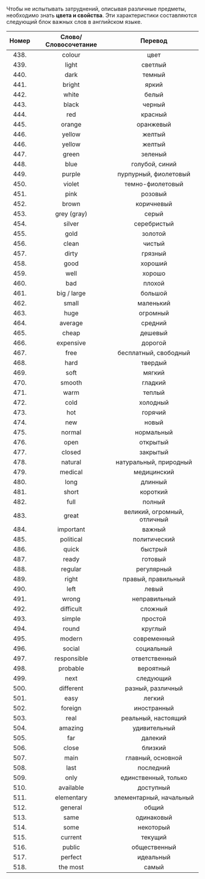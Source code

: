 Чтобы не испытывать затруднений, описывая различные предметы, необходимо знать **цвета и свойства**. Эти характеристики составляются следующий блок важных слов в английском языке.

|Номер|Слово/Словосочетание|Перевод|
|:--:|:--:|:--:|
|438.|	colour|	цвет|
|439.|	light|	светлый|
|440.|	dark|	темный|
|441.|	bright|	яркий|
|442.|	white|	белый|
|443.|	black|	черный|
|444.|	red| красный|
|445.|	orange|	оранжевый|
|446.| yellow|	желтый|
|446.| yellow|	желтый|
|447.|	green|	зеленый|
|448.|	blue|	голубой, синий|
|449.|	purple|	пурпурный, фиолетовый|
|450.|	violet|	темно-фиолетовый|
|451.|	pink|	розовый|
|452.|	brown|	коричневый|
|453.|	grey (gray)|	серый|
|454.|	silver|	серебристый|
|455.|	gold|	золотой|
|456.|	clean|	чистый|
|457.|	dirty|	грязный|
|458.|	good|	хороший|
|459.|	well|	хорошо|
|460.|	bad|	плохой|
|461.|	big / large|	большой|
|462.|	small|	маленький|
|463.|	huge|	огромный|
|464.|	average|	средний|
|465.|	cheap|	дешевый|
|466.|	expensive|	дорогой|
|467.|	free|	бесплатный, свободный|
|468.|	hard|	твердый|
|469.|	soft|	мягкий|
|470.|	smooth|	гладкий|
|471.|	warm|	теплый|
|472.|	cold|	холодный|
|473.|	hot|	горячий|
|474.|	new| новый|
|475.|	normal|	нормальный|
|476.|	open|	открытый|
|477.|	closed|	закрытый|
|478.|	natural|	натуральный, природный|
|479.|	medical|	медицинский|
|480.|	long|	длинный|
|481.|	short|	короткий|
|482.|	full|	полный|
|483.|	great|	великий, огромный, отличный|
|484.|	important|	важный|
|485.|	political|	политический|
|486.|	quick|	быстрый|
|487.|	ready|	готовый|
|488.|	regular|	регулярный|
|489.|	right|	правый, правильный|
|490.|	left|	левый|
|491.|	wrong|	неправильный|
|492.|	difficult|	сложный|
|493.|	simple|	простой|
|494.|	round|	круглый|
|495.|	modern|	современный|
|496.|	social|	социальный|
|497.|	responsible|	ответственный|
|498.|	probable|	вероятный|
|499.|	next|	следующий|
|500.|	different|	разный, различный|
|501.|	easy|	легкий|
|502.|	foreign|	иностранный|
|503.|	real|	реальный, настоящий|
|504.|	amazing|	удивительный|
|505.|	far|	далекий|
|506.|	close|	близкий|
|507.|	main|	главный, основной|
|508.|	last|	последний|
|509.|	only|	единственный, только|
|510.|	available|	доступный|
|511.|	elementary|	элементарный, начальный|
|512.|	general|	общий|
|513.|	same|	одинаковый|
|514.|	some|	некоторый|
|515.|	current|	текущий|
|516.|	public| общественный|
|517.|	perfect|	идеальный|
|518.|	the most|	самый|
